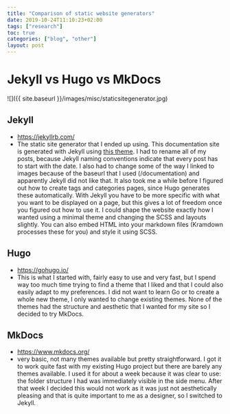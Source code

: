 ```yaml
---
title: "Comparison of static website generators"
date: 2019-10-24T11:10:23+02:00
tags: ["research"]
toc: true
categories: ["blog", "other"]
layout: post
---
```

# Jekyll vs Hugo vs MkDocs 
![]({{ site.baseurl }}/images/misc/staticsitegenerator.jpg)

## Jekyll
- <https://jekyllrb.com/>
- The static site generator that I ended up using. This documentation site is generated with Jekyll using [this theme](https://github.com/b2a3e8/jekyll-theme-console). I had to rename all of my posts, because Jekyll naming conventions indicate that every post has to start with the date. I also had to change some of the way I linked to images because of the baseurl that I used (/documentation) and apparently Jekyll did not like that. It also took me a while before I figured out how to create tags and categories pages, since Hugo generates these automatically. With Jekyll you have to be more specific with what you want to be displayed on a page, but this gives a lot of freedom once you figured out how to use it. I could shape the website exactly how I wanted using a minimal theme and changing the SCSS and layouts slightly. You can also embed HTML into your markdown files (Kramdown processes these for you) and style it using SCSS.

## Hugo
- <https://gohugo.io/>
- This is what I started with, fairly easy to use and very fast, but I spend way too much time trying to find a theme that I liked and that I could also easily adapt to my preferences. I did not want to learn Go or to create a whole new theme, I only wanted to change existing themes. None of the themes had the structure and aesthetic that I wanted for my site so I decided to try MkDocs.

## MkDocs
- <https://www.mkdocs.org/>
- very basic, not many themes available but pretty straightforward. I got it to work quite fast with my existing Hugo project but there are barely any themes available. I used it for about a week because it was clear to use: the folder structure I had was immediately visible in the side menu. After that week I decided this would not work as it was just not aesthetically pleasing and that is quite important to me as a designer, so I switched to Jekyll.